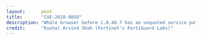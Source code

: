 ```yaml
---
layout:      post
title:       "CVE-2018-9859"
description: "Whale browser before 1.0.40.7 has an unquoted service path, which may allow attackers to execute a code with elevated privileges."
credit:      "Kushal Arvind Shah (Fortinet's FortiGuard Labs)"
---
```

